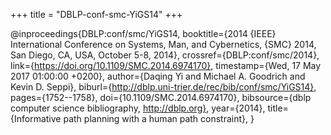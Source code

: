 +++
title = "DBLP-conf-smc-YiGS14"
+++

@inproceedings{DBLP:conf/smc/YiGS14,
   booktitle={2014 {IEEE} International Conference on Systems, Man, and Cybernetics, {SMC} 2014, San Diego, CA, USA, October 5-8, 2014},
   crossref={DBLP:conf/smc/2014},
   link={https://doi.org/10.1109/SMC.2014.6974170},
   timestamp={Wed, 17 May 2017 01:00:00 +0200},
   author={Daqing Yi and
Michael A. Goodrich and
Kevin D. Seppi},
   biburl={http://dblp.uni-trier.de/rec/bib/conf/smc/YiGS14},
   pages={1752--1758},
   doi={10.1109/SMC.2014.6974170},
   bibsource={dblp computer science bibliography, http://dblp.org},
   year={2014},
   title={Informative path planning with a human path constraint},
}
